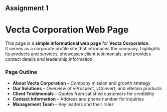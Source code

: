 ## Assignment 1
# Vecta Corporation Web Page  

This page is a **simple informational web page** for **Vecta Corporation**.  
It serves as a corporate profile site that introduces the company, highlights its products and services, showcases client testimonials, and provides contact details and leadership information.  

### Page Outline  
- **About Vecta Corporation** – Company mission and growth strategy  
- **Our Solutions** – Overview of vProspect, vConvert, and vRetain products  
- **Client Testimonials** – Quotes from satisfied customers for credibility  
- **Contact Information** – Address and phone number for inquiries  
- **Management Team** – Key leaders and their roles  
